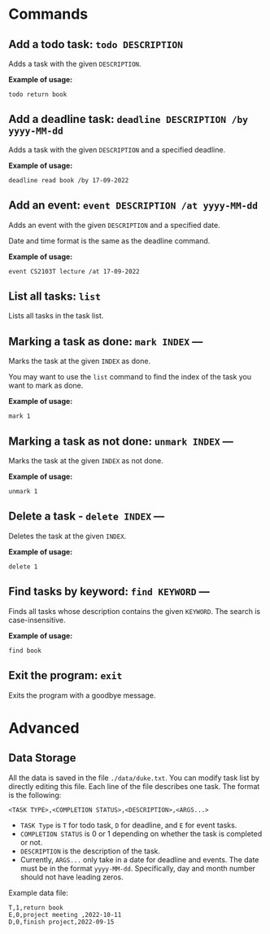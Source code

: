 # Commands

## Add a todo task: `todo DESCRIPTION`
Adds a task with the given `DESCRIPTION`.

**Example of usage:**
 ```
 todo return book
 ```

## Add a deadline task: `deadline DESCRIPTION /by yyyy-MM-dd`
Adds a task with the given `DESCRIPTION` and a specified deadline.

**Example of usage:**
```
deadline read book /by 17-09-2022
```

 ## Add an event: `event DESCRIPTION /at yyyy-MM-dd`
 Adds an event with the given `DESCRIPTION` and a specified date.

 Date and time format is the same as the deadline command.

**Example of usage:**
```
event CS2103T lecture /at 17-09-2022
```

## List all tasks: `list`
Lists all tasks in the task list.


 ## Marking a task as done: `mark INDEX` —
 Marks the task at the given `INDEX` as done.

You may want to use the `list` command to find the index of the task you want to mark as done.

**Example of usage:**
```
mark 1
 ```

## Marking a task as not done: `unmark INDEX` —
Marks the task at the given `INDEX` as not done.

**Example of usage:**
 ```
 unmark 1
 ```

## Delete a task - `delete INDEX` —
Deletes the task at the given `INDEX`.

**Example of usage:**
 ```
delete 1
 ```

## Find tasks by keyword: `find KEYWORD` —
Finds all tasks whose description contains the given `KEYWORD`.
The search is case-insensitive.

**Example of usage:**

```
find book 
```

 ## Exit the program: `exit`
 Exits the program with a goodbye message.

 # Advanced
 ## Data Storage
 All the data is saved in the file `./data/duke.txt`. You can modify task list by directly editing
 this file. Each line of the file describes one task. The format is the following:
 ```
<TASK TYPE>,<COMPLETION STATUS>,<DESCRIPTION>,<ARGS...>
 ```
 - `TASK Type` is `T` for todo task, `D` for deadline, and `E` for event tasks.
 - `COMPLETION STATUS` is 0 or 1 depending on whether the task is completed or not.
 - `DESCRIPTION` is the description of the task.
 - Currently, `ARGS...` only take in a date for deadline and events. The date must be in the
 format `yyyy-MM-dd`. Specifically, day and month number should not have leading zeros.

 Example data file:
 ```
T,1,return book  
E,0,project meeting ,2022-10-11
D,0,finish project,2022-09-15
 ```